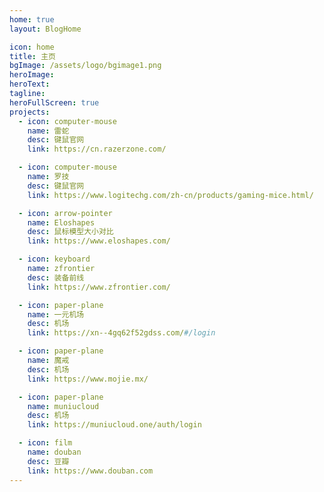 ```yaml
---
home: true
layout: BlogHome

icon: home
title: 主页
bgImage: /assets/logo/bgimage1.png
heroImage: 
heroText: 
tagline: 
heroFullScreen: true
projects:
  - icon: computer-mouse
    name: 雷蛇
    desc: 键鼠官网
    link: https://cn.razerzone.com/

  - icon: computer-mouse
    name: 罗技
    desc: 键鼠官网
    link: https://www.logitechg.com/zh-cn/products/gaming-mice.html/

  - icon: arrow-pointer
    name: Eloshapes
    desc: 鼠标模型大小对比
    link: https://www.eloshapes.com/

  - icon: keyboard
    name: zfrontier
    desc: 装备前线
    link: https://www.zfrontier.com/

  - icon: paper-plane
    name: 一元机场
    desc: 机场
    link: https://xn--4gq62f52gdss.com/#/login

  - icon: paper-plane
    name: 魔戒
    desc: 机场
    link: https://www.mojie.mx/

  - icon: paper-plane
    name: muniucloud
    desc: 机场
    link: https://muniucloud.one/auth/login

  - icon: film
    name: douban
    desc: 豆瓣
    link: https://www.douban.com
---
```

